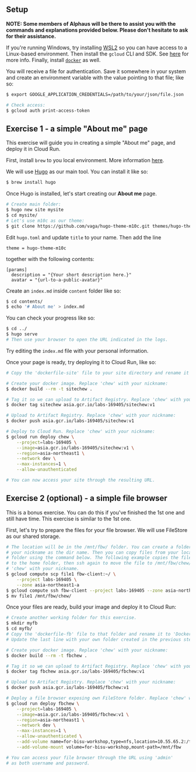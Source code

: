 ## Setup

**NOTE: Some members of Alphaus will be there to assist you with the commands and explanations provided below. Please don't hesitate to ask for their assistance.**

If you're running Windows, try installing [WSL2](https://learn.microsoft.com/en-us/windows/wsl/install) so you can have access to a Linux-based environment. Then install the `gcloud` CLI and SDK. See [here](https://cloud.google.com/sdk/docs/install) for more info. Finally, install [`docker`](https://docs.docker.com/engine/install/) as well.

You will receive a file for authentication. Save it somewhere in your system and create an environment variable with the value pointing to that file; like so:

``` sh
$ export GOOGLE_APPLICATION_CREDENTIALS=/path/to/your/json/file.json

# Check access:
$ gcloud auth print-access-token
```

## Exercise 1 - a simple "About me" page

This exercise will guide you in creating a simple "About me" page, and deploy it in Cloud Run.

First, install `brew` to you local environment. More information [here](https://brew.sh/).

We will use [Hugo](https://gohugo.io/) as our main tool. You can install it like so:

``` sh
$ brew install hugo
```

Once Hugo is installed, let's start creating our **About me** page.

``` sh
# Create main folder:
$ hugo new site mysite
$ cd mysite/
# Let's use m10c as our theme:
$ git clone https://github.com/vaga/hugo-theme-m10c.git themes/hugo-theme-m10c
```

Edit `hugo.toml` and update `title` to your name. Then add the line

```
theme = hugo-theme-m10c
```
together with the following contents:

```
[params]
  description = "{Your short description here.}"
  avatar = "{url-to-a-public-avatar}"
```

Create an `index.md` inside `content` folder like so:

``` sh
$ cd contents/
$ echo '# About me' > index.md
```

You can check your progress like so:

``` sh
$ cd ../
$ hugo serve
# Then use your browser to open the URL indicated in the logs.
```

Try editing the `index.md` file with your personal information.

Once your page is ready, try deploying it to Cloud Run, like so:

``` sh
# Copy the 'dockerfile-site' file to your site directory and rename it to 'Dockerfile'.

# Create your docker image. Replace 'chew' with your nickname:
$ docker build --rm -t sitechew .

# Tag it so we can upload to Artifact Registry. Replace 'chew' with your nickname:
$ docker tag sitechew asia.gcr.io/labs-169405/sitechew:v1

# Upload to Artifact Registry. Replace 'chew' with your nickname:
$ docker push asia.gcr.io/labs-169405/sitechew:v1

# Deploy to Cloud Run. Replace 'chew' with your nickname:
$ gcloud run deploy chew \
    --project=labs-169405 \
    --image=asia.gcr.io/labs-169405/sitechew:v1 \
    --region=asia-northeast1 \
    --network dev \
    --max-instances=1 \
    --allow-unauthenticated

# You can now access your site through the resulting URL.
```

## Exercise 2 (optional) - a simple file browser

This is a bonus exercise. You can do this if you've finished the 1st one and still have time. This exercise is similar to the 1st one.

First, let's try to prepare the files for your file browser. We will use FileStore as our shared storage.

``` sh
# The location will be in the /mnt/fbw/ folder. You can create a folder there using
# your nickname as the dir name. Then you can copy files from your local to your
# folder using the command below. The following example copies the file 'file1'
# to the home folder, then ssh again to move the file to /mnt/fbw/chew/. Replace
# 'chew' with your nickname.
$ gcloud compute scp file1 fbw-client:~/ \
    --project labs-169405 \
    --zone asia-northeast1-a
$ gcloud compute ssh fbw-client --project labs-169405 --zone asia-northeast1-a
$ mv file1 /mnt/fbw/chew/
```

Once your files are ready, build your image and deploy it to Cloud Run:

``` sh
# Create another working folder for this exercise.
$ mkdir myfb
$ cd myfb/
# Copy the 'dockerfile-fb' file to that folder and rename it to 'Dockerfile'.
# Update the last line with your own folder created in the previous step.

# Create your docker image. Replace 'chew' with your nickname:
$ docker build --rm -t fbchew .

# Tag it so we can upload to Artifact Registry. Replace 'chew' with your nickname:
$ docker tag fbchew asia.gcr.io/labs-169405/fbchew:v1

# Upload to Artifact Registry. Replace 'chew' with your nickname:
$ docker push asia.gcr.io/labs-169405/fbchew:v1

# Deploy a file browser exposing own FileStore folder. Replace 'chew' with your nickname:
$ gcloud run deploy fbchew \
    --project=labs-169405 \
    --image=asia.gcr.io/labs-169405/fbchew:v1 \
    --region=asia-northeast1 \
    --network dev \
    --max-instances=1 \
    --allow-unauthenticated \
    --add-volume name=for-bisu-workshop,type=nfs,location=10.55.65.2:/fbw \
    --add-volume-mount volume=for-bisu-workshop,mount-path=/mnt/fbw

# You can access your file browser through the URL using 'admin'
# as both username and password.
```

